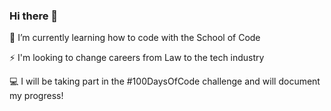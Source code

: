 ### Hi there 👋

<p>🌱 I’m currently learning how to code with the School of Code</p>
<p>⚡ I'm looking to change careers from Law to the tech industry</p>
<p>💻 I will be taking part in the #100DaysOfCode challenge and will document my progress!</p>

<!--
**TWardle6/TWardle6** is a ✨ _special_ ✨ repository because its `README.md` (this file) appears on your GitHub profile.

Here are some ideas to get you started:

- 🔭 I’m currently working on ...
- 🌱 I’m currently learning ...
- 👯 I’m looking to collaborate on ...
- 🤔 I’m looking for help with ...
- 💬 Ask me about ...
- 📫 How to reach me: ...
- 😄 Pronouns: ...
- ⚡ Fun fact: ...
-->
